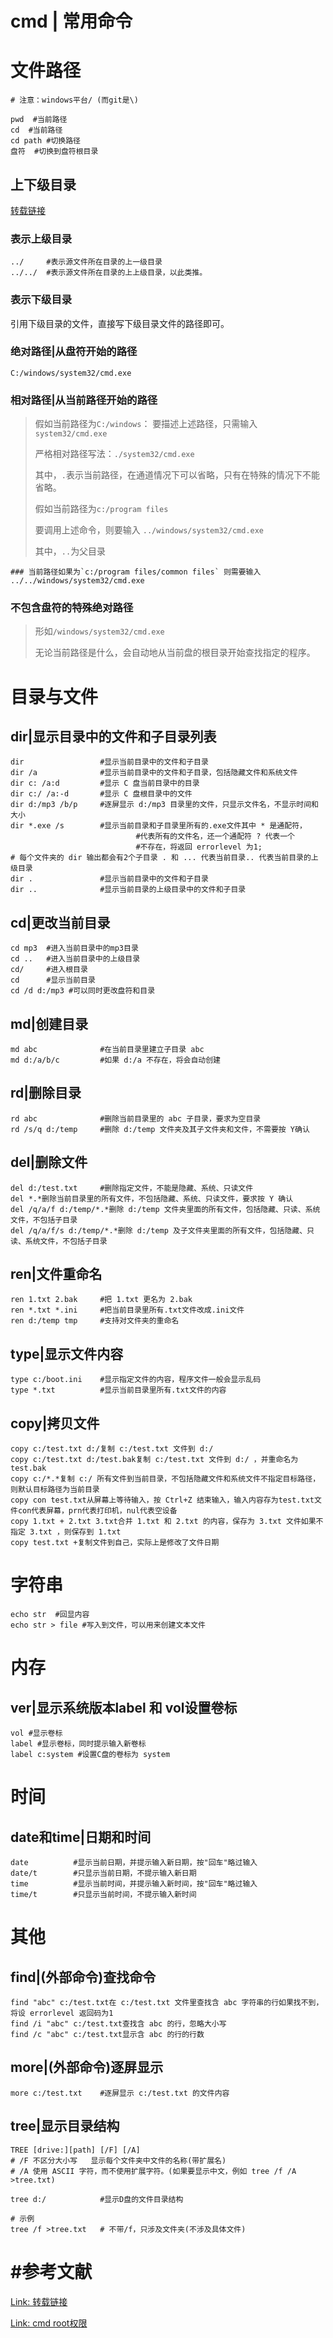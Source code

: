 # cmd | 常用命令

# 文件路径

```shell
# 注意：windows平台/ (而git是\)

pwd  #当前路径
cd  #当前路径
cd path #切换路径
盘符  #切换到盘符根目录
```





## 上下级目录

[转载链接](https://blog.csdn.net/chivalrousli/article/details/38701707)

### 表示上级目录

```shell
../   	#表示源文件所在目录的上一级目录
../../  #表示源文件所在目录的上上级目录，以此类推。
```



### 表示下级目录

引用下级目录的文件，直接写下级目录文件的路径即可。



### 绝对路径|从盘符开始的路径

```shell
C:/windows/system32/cmd.exe
```





### 相对路径|从当前路径开始的路径

> 假如当前路径为`C:/windows`： 要描述上述路径，只需输入`system32/cmd.exe`
>
> 严格相对路径写法：`./system32/cmd.exe`
>
> 其中，`.`表示当前路径，在通道情况下可以省略，只有在特殊的情况下不能省略。
>
> 
>
> 假如当前路径为`c:/program files`
>
> 要调用上述命令，则要输入 `../windows/system32/cmd.exe`
>
> 其中，`..`为父目录
>

```shell
### 当前路径如果为`c:/program files/common files` 则需要输入
../../windows/system32/cmd.exe
```



### 不包含盘符的特殊绝对路径

> 形如`/windows/system32/cmd.exe`
>
> 无论当前路径是什么，会自动地从当前盘的根目录开始查找指定的程序。







# 目录与文件

## dir|显示目录中的文件和子目录列表

```shell
dir                 #显示当前目录中的文件和子目录
dir /a              #显示当前目录中的文件和子目录，包括隐藏文件和系统文件
dir c: /a:d         #显示 C 盘当前目录中的目录
dir c:/ /a:-d       #显示 C 盘根目录中的文件
dir d:/mp3 /b/p     #逐屏显示 d:/mp3 目录里的文件，只显示文件名，不显示时间和大小
dir *.exe /s        #显示当前目录和子目录里所有的.exe文件其中 * 是通配符，
                            #代表所有的文件名，还一个通配符 ? 代表一个
                            #不存在，将返回 errorlevel 为1;
# 每个文件夹的 dir 输出都会有2个子目录 . 和 ... 代表当前目录.. 代表当前目录的上级目录
dir .               #显示当前目录中的文件和子目录
dir ..              #显示当前目录的上级目录中的文件和子目录
```





## cd|更改当前目录

```shell
cd mp3  #进入当前目录中的mp3目录
cd ..   #进入当前目录中的上级目录
cd/     #进入根目录
cd      #显示当前目录
cd /d d:/mp3 #可以同时更改盘符和目录
```





## md|创建目录

```shell
md abc              #在当前目录里建立子目录 abc
md d:/a/b/c         #如果 d:/a 不存在，将会自动创建
```





## rd|删除目录

```shell
rd abc              #删除当前目录里的 abc 子目录，要求为空目录
rd /s/q d:/temp     #删除 d:/temp 文件夹及其子文件夹和文件，不需要按 Y确认
```





## del|删除文件

```shell
del d:/test.txt     #删除指定文件，不能是隐藏、系统、只读文件
del *.*删除当前目录里的所有文件，不包括隐藏、系统、只读文件，要求按 Y 确认
del /q/a/f d:/temp/*.*删除 d:/temp 文件夹里面的所有文件，包括隐藏、只读、系统文件，不包括子目录
del /q/a/f/s d:/temp/*.*删除 d:/temp 及子文件夹里面的所有文件，包括隐藏、只读、系统文件，不包括子目录
```





## ren|文件重命名

```shell
ren 1.txt 2.bak     #把 1.txt 更名为 2.bak
ren *.txt *.ini     #把当前目录里所有.txt文件改成.ini文件
ren d:/temp tmp     #支持对文件夹的重命名
```





## type|显示文件内容

```shell
type c:/boot.ini    #显示指定文件的内容，程序文件一般会显示乱码
type *.txt          #显示当前目录里所有.txt文件的内容
```





## copy|拷贝文件

```shell
copy c:/test.txt d:/复制 c:/test.txt 文件到 d:/
copy c:/test.txt d:/test.bak复制 c:/test.txt 文件到 d:/ ，并重命名为 test.bak
copy c:/*.*复制 c:/ 所有文件到当前目录，不包括隐藏文件和系统文件不指定目标路径，则默认目标路径为当前目录
copy con test.txt从屏幕上等待输入，按 Ctrl+Z 结束输入，输入内容存为test.txt文件con代表屏幕，prn代表打印机，nul代表空设备
copy 1.txt + 2.txt 3.txt合并 1.txt 和 2.txt 的内容，保存为 3.txt 文件如果不指定 3.txt ，则保存到 1.txt
copy test.txt +复制文件到自己，实际上是修改了文件日期
```





# 字符串

```shell
echo str  #回显内容
echo str > file #写入到文件，可以用来创建文本文件
```







# 内存

## ver|显示系统版本label 和 vol设置卷标

```shell
vol #显示卷标
label #显示卷标，同时提示输入新卷标
label c:system #设置C盘的卷标为 system
```







# 时间

## date和time|日期和时间

```shell
date          #显示当前日期，并提示输入新日期，按"回车"略过输入
date/t        #只显示当前日期，不提示输入新日期
time          #显示当前时间，并提示输入新时间，按"回车"略过输入
time/t        #只显示当前时间，不提示输入新时间
```







# 其他

## find|(外部命令)查找命令

```shell
find "abc" c:/test.txt在 c:/test.txt 文件里查找含 abc 字符串的行如果找不到，将设 errorlevel 返回码为1
find /i "abc" c:/test.txt查找含 abc 的行，忽略大小写
find /c "abc" c:/test.txt显示含 abc 的行的行数
```



## more|(外部命令)逐屏显示

```shell
more c:/test.txt    #逐屏显示 c:/test.txt 的文件内容
```



## tree|显示目录结构

```shell
TREE [drive:][path] [/F] [/A]
# /F 不区分大小写   显示每个文件夹中文件的名称(带扩展名)
# /A 使用 ASCII 字符，而不使用扩展字符。(如果要显示中文，例如 tree /f /A >tree.txt)

tree d:/            #显示D盘的文件目录结构

# 示例
tree /f >tree.txt	# 不带/f，只涉及文件夹(不涉及具体文件)
```







# #参考文献

[Link: 转载链接](https://www.jianshu.com/p/80c3ac7bea8f)

[Link: cmd root权限](https://blog.csdn.net/zyw_anquan/article/details/7756499)